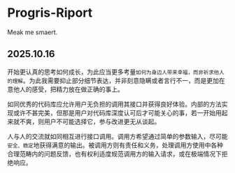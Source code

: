 # Progris-Riport
Meak me smaert.

## 2025.10.16

开始更认真的思考如何成长，为此应当更多考量`如何为身边人带来幸福，而非祈求他人的理解`。为此我需要抑止部分细节表达，并非刻意隐瞒或者言行不一，而是更加在意他人的感受，把精力放在做正确的事上。

如同优秀的代码库应允许用户无负担的调用其接口并获得良好体验。内部的方法实现或许不甚完美，但那是用户对代码库深度认可后才可能关心的事，若一开始用起来就不爽，则用户不可能选择它，参与改进更无从谈起。

人与人的交流就如同相互进行接口调用。调用方希望通过简单的参数输入，尽可能`安全、稳定`地获得满意的输出。被调用方则有责任和义务，处理调用方使用中各种合理范畴内的问题反馈，也有权利适度规范调用方的输入请求，或在极端情况下拒绝响应。